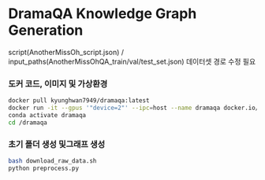 # DramaQA Knowledge Graph Generation


script(AnotherMissOh_script.json) / input_paths(AnotherMissOhQA_train/val/test_set.json) 데이터셋 경로 수정 필요


### 도커 코드, 이미지 및 가상환경
```bash
docker pull kyunghwan7949/dramaqa:latest
docker run -it --gpus '"device=2"' --ipc=host --name dramaqa docker.io/kyunghwan7949/dramaqa:latest /bin/bash
conda activate dramaqa
cd /dramaqa
```
 
### 초기 폴더 생성 및그래프 생성  
```bash
bash download_raw_data.sh
python preprocess.py 
``` 
  
 
     
 
 
